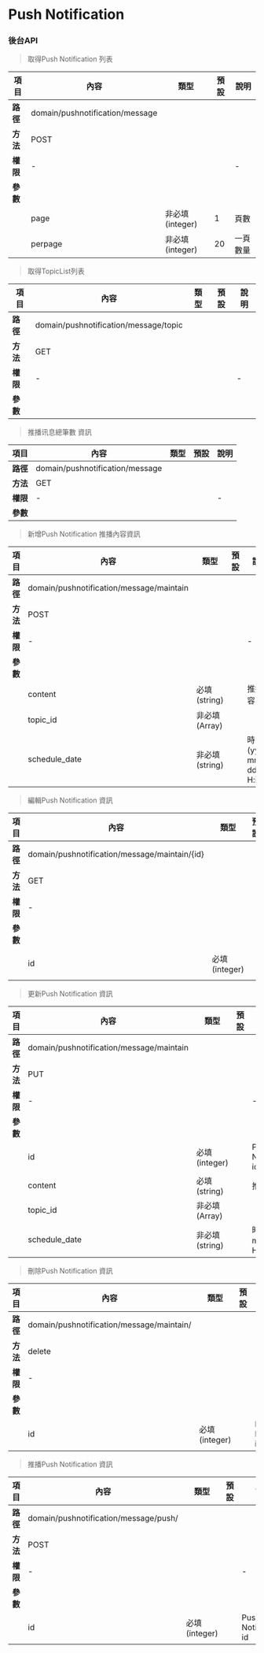 # Push Notification 

### 後台API


> 取得Push Notification 列表

| 項目                        | 內容                              | 類型         | 預設         | 說明        |
|-------------------|------------------------|--------------|--------------|-----------------------------|
| <b>路徑</b>         |domain/pushnotification/message       |              |              |                      |
| <b>方法</b>               | POST          |              |              |          |
| <b>權限</b>               | -     |              |             | -         |
| <b>參數</b>               |                                    |              |              |        |
|                           | page    | 非必填(integer)     |         1     | 頁數          |
|                           | perpage   | 非必填(integer)           |   20     | 一頁數量            |

> 取得TopicList列表

| 項目                        | 內容                              | 類型         | 預設         | 說明        |
|-------------------|------------------------|--------------|--------------|-----------------------------|
| <b>路徑</b>         |domain/pushnotification/message/topic       |              |              |                      |
| <b>方法</b>               | GET          |              |              |          |
| <b>權限</b>               | -     |              |             | -         |
| <b>參數</b>               |                                    |              |              |        |

>推播讯息總筆數 資訊

| 項目                        | 內容                              | 類型         | 預設         | 說明        |
|-------------------|------------------------|--------------|--------------|-----------------------------|
| <b>路徑</b>         |domain/pushnotification/message      |              |              |                      |
| <b>方法</b>               | GET          |              |              |          |
| <b>權限</b>               | -     |              |             | -         |
| <b>參數</b>               |                                    |              |              |        |

> 新增Push Notification 推播內容資訊

| 項目                        | 內容                              | 類型         | 預設         | 說明        |
|-------------------|------------------------|--------------|--------------|-----------------------------|
| <b>路徑</b>         |domain/pushnotification/message/maintain       |              |              |                      |
| <b>方法</b>               | POST          |              |              |          |
| <b>權限</b>               | -     |              |             | -         |
| <b>參數</b>               |                                    |              |              |        |
|                           | content    | 必填(string)     |              | 推播內容          |
|                           | topic_id   | 非必填(Array)           |       |            |
|                           | schedule_date   | 非必填(string)           |       |    時間(yyyy-mm-dd H:i:s)        |

>編輯Push Notification 資訊
                    
| 項目                        | 內容                              | 類型         | 預設         | 說明        |
|-------------------|------------------------|--------------|--------------|-----------------------------|
| <b>路徑</b>         |domain/pushnotification/message/maintain/{id}       |              |              |                      |
| <b>方法</b>               | GET          |              |              |          |
| <b>權限</b>               | -     |              |             | -         |
| <b>參數</b>               |                                    |              |              |        |
|                           | id    | 必填(integer)     |              | Push Notification id          |

>更新Push Notification 資訊

| 項目                        | 內容                              | 類型         | 預設         | 說明        |
|-------------------|------------------------|--------------|--------------|-----------------------------|
| <b>路徑</b>         |domain/pushnotification/message/maintain      |              |              |                      |
| <b>方法</b>               | PUT          |              |              |          |
| <b>權限</b>               | -     |              |             | -         |
| <b>參數</b>               |                                    |              |              |        |
|                           | id    | 必填(integer)     |              | Push Notification id          |
|                           | content    | 必填(string)     |              | 推播內容          |
|                           | topic_id   | 非必填(Array)           |       |            |
|                           | schedule_date   | 非必填(string)           |       |    時間(yyyy-mm-dd H:i:s)        |

>刪除Push Notification 資訊

| 項目                        | 內容                              | 類型         | 預設         | 說明        |
|-------------------|------------------------|--------------|--------------|-----------------------------|
| <b>路徑</b>         |domain/pushnotification/message/maintain/      |              |              |                      |
| <b>方法</b>               | delete          |              |              |          |
| <b>權限</b>               | -     |              |             | -         |
| <b>參數</b>               |                                    |              |              |        |
|                           | id    | 必填(integer)     |              | Push Notification id          |

>推播Push Notification 資訊

| 項目                        | 內容                              | 類型         | 預設         | 說明        |
|-------------------|------------------------|--------------|--------------|-----------------------------|
| <b>路徑</b>         |domain/pushnotification/message/push/      |              |              |                      |
| <b>方法</b>               | POST          |              |              |          |
| <b>權限</b>               | -     |              |             | -         |
| <b>參數</b>               |                                    |              |              |        |
|                           | id    | 必填(integer)     |              | Push Notification id          |




